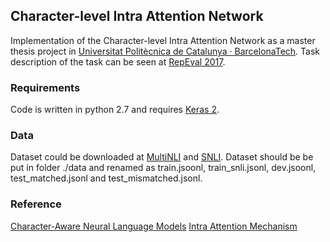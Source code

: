 ## Character-level Intra Attention Network
Implementation of the Character-level Intra Attention Network as a master thesis project in [Universitat Politècnica de Catalunya · BarcelonaTech](http://www.upc.edu/). 
Task description of the task can be seen at [RepEval 2017](https://repeval2017.github.io/shared/). 

### Requirements
Code is written in python 2.7 and requires [Keras 2](https://github.com/fchollet/keras).

### Data
Dataset could be downloaded at [MultiNLI](http://www.nyu.edu/projects/bowman/multinli/) and [SNLI](http://nlp.stanford.edu/projects/snli/). 
Dataset should be be put in folder ./data and renamed as train.jsoonl, train_snli.jsonl, dev.jsoonl, test_matched.jsonl and test_mismatched.jsonl. 

### Reference
[Character-Aware Neural Language Models](https://github.com/jarfo/kchar)
[Intra Attention Mechanism](https://gist.github.com/cbaziotis/7ef97ccf71cbc14366835198c09809d2)
